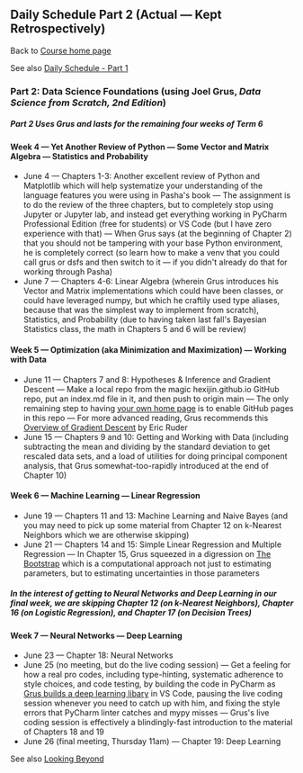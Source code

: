 ## Daily Schedule Part 2 (Actual &mdash; Kept Retrospectively)

Back to [Course home page](./index.html)

See also [Daily Schedule - Part 1](./daily_schedule_part1.html)

### Part 2: Data Science Foundations (using Joel Grus, *Data Science from Scratch, 2nd Edition*)

##### Part 2 Uses Grus and lasts for the remaining four weeks of Term 6

#### Week 4 &mdash; Yet Another Review of Python &mdash; Some Vector and Matrix Algebra &mdash; Statistics and Probability

* June 4 &mdash; Chapters 1-3: Another excellent review of Python and Matplotlib which will help systematize your understanding of the language features you were using in Pasha's book &mdash; The assignment is to do the review of the three chapters, but to completely stop using Jupyter or Jupyter lab, and instead get everything working in PyCharm Professional Edition (free for students) or VS Code (but I have zero experience with that) &mdash; When Grus says (at the beginning of Chapter 2) that you should not be tampering with your base Python environment, he is completely correct (so learn how to make a venv that you could call grus or dsfs and then switch to it &mdash; if you didn't already do that for working through Pasha)
* June 7 &mdash; Chapters 4-6: Linear Algebra (wherein Grus introduces his Vector and Matrix implementations which could have been classes, or could have leveraged numpy, but which he craftily used type aliases, because that was the simplest way to implement from scratch), Statistics, and Probability (due to having taken last fall's Bayesian Statistics class, the math in Chapters 5 and 6 will be review)

#### Week 5 &mdash; Optimization (aka Minimization and Maximization) &mdash; Working with Data

* June 11 &mdash; Chapters 7 and 8: Hypotheses &amp; Inference and Gradient Descent &mdash; Make a local repo from the magic hexijin.github.io GitHub repo, put an index.md file in it, and then push to origin main &mdash; The only remaining step to having [your own home page](https://hexijin.github.io) is to enable GitHub pages in this repo &mdash; For more advanced reading, Grus recommends this [Overview of Gradient Descent](https://www.ruder.io/optimizing-gradient-descent/) by Eric Ruder
* June 15 &mdash; Chapters 9 and 10: Getting and Working with Data (including subtracting the mean and dividing by the standard deviation to get rescaled data sets, and a load of utilities for doing principal component analysis, that Grus somewhat-too-rapidly introduced at the end of Chapter 10)

#### Week 6 &mdash; Machine Learning &mdash; Linear Regression

* June 19 &mdash; Chapters 11 and 13: Machine Learning and Naive Bayes (and you may need to pick up some material from Chapter 12 on k-Nearest Neighbors which we are otherwise skipping)
* June 21 &mdash; Chapters 14 and 15: Simple Linear Regression and Multiple Regression &mdash; In Chapter 15, Grus squeezed in a digression on [The Bootstrap](https://www.jstor.org/stable/2030104) which is a computational approach not just to estimating parameters, but to estimating uncertainties in those parameters

##### In the interest of getting to Neural Networks and Deep Learning in our final week, we are skipping Chapter 12 (on k-Nearest Neighbors), Chapter 16 (on Logistic Regression), and Chapter 17 (on Decision Trees)

#### Week 7 &mdash; Neural Networks &mdash; Deep Learning

* June 23 &mdash; Chapter 18: Neural Networks
* June 25 (no meeting, but do the live coding session) &mdash; Get a feeling for how a real pro codes, including type-hinting, systematic adherence to style choices, and code testing, by building the code in PyCharm as [Grus builds a deep learning libary](https://joelgrus.com/2017/12/04/livecoding-madness-building-a-deep-learning-library/) in VS Code, pausing the live coding session whenever you need to catch up with him, and fixing the style errors that PyCharm linter catches and mypy misses &mdash; Grus's live coding session is effectively a blindingly-fast introduction to the material of Chapters 18 and 19
* June 26 (final meeting, Thursday 11am) &mdash; Chapter 19: Deep Learning

See also [Looking Beyond](./looking_beyond.html)
